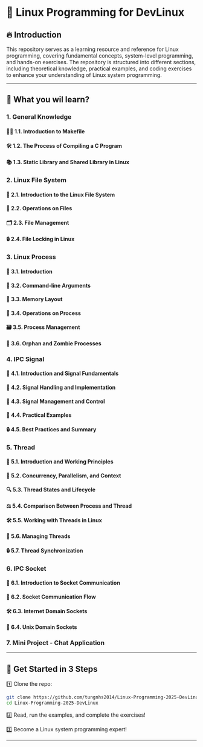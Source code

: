 # 🚀 Linux Programming for DevLinux

## 🔥 Introduction
This repository serves as a learning resource and reference for Linux programming, covering fundamental concepts, system-level programming, and hands-on exercises. The repository is structured into different sections, including theoretical knowledge, practical examples, and coding exercises to enhance your understanding of Linux system programming.

---

## 🎯 What you wil learn?
### 1. General Knowledge
#### 🧑‍💻 1.1. Introduction to Makefile
#### 🛠️ 1.2. The Process of Compiling a C Program
#### 📚 1.3. Static Library and Shared Library in Linux

### 2. Linux File System
#### 🏁 2.1. Introduction to the Linux File System
#### 📂 2.2. Operations on Files
#### 🗂️ 2.3. File Management
#### 🔒 2.4. File Locking in Linux

### 3. Linux Process
#### 🚀 3.1. Introduction
#### 📝 3.2. Command-line Arguments
#### 🧠 3.3. Memory Layout
#### 🔧 3.4. Operations on Process
#### 🗃️ 3.5. Process Management
#### 👻 3.6. Orphan and Zombie Processes

### 4. IPC Signal
#### 🚦 4.1. Introduction and Signal Fundamentals
#### 🛑 4.2. Signal Handling and Implementation
#### 🔑 4.3. Signal Management and Control
#### 📡 4.4. Practical Examples
#### 🔒 4.5. Best Practices and Summary

### 5. Thread
#### 🌟 5.1. Introduction and Working Principles
#### 🔄 5.2. Concurrency, Parallelism, and Context
#### 🔍 5.3. Thread States and Lifecycle
#### ⚖️ 5.4. Comparison Between Process and Thread
#### 🛠️ 5.5. Working with Threads in Linux
#### 🔧 5.6. Managing Threads
#### 🔒 5.7. Thread Synchronization

### 6. IPC Socket
#### 🚀 6.1. Introduction to Socket Communication
#### 🔄 6.2. Socket Communication Flow
#### 🛠️ 6.3. Internet Domain Sockets
#### 🔧 6.4. Unix Domain Sockets

### 7. Mini Project - Chat Application

--- 

## 🚀 Get Started in 3 Steps  
1️⃣ Clone the repo:  
```bash
git clone https://github.com/tungnhs2014/Linux-Programming-2025-DevLinux.git
cd Linux-Programming-2025-DevLinux
```

2️⃣ Read, run the examples, and complete the exercises!

3️⃣ Become a Linux system programming expert!

---



